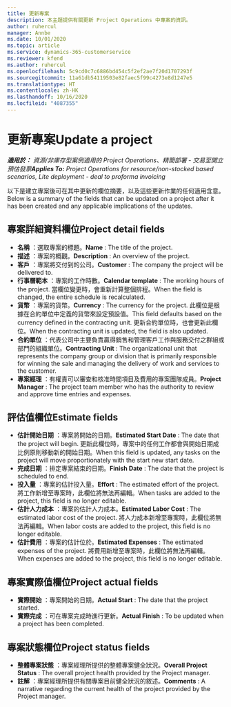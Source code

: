 ```yaml
---
title: 更新專案
description: 本主題提供有關更新 Project Operations 中專案的資訊。
author: ruhercul
manager: Annbe
ms.date: 10/01/2020
ms.topic: article
ms.service: dynamics-365-customerservice
ms.reviewer: kfend
ms.author: ruhercul
ms.openlocfilehash: 5c9cd0c7c6886bd454c5f2ef2ae7f20d1707293f
ms.sourcegitcommit: 11a61db54119503e82faec5f99c4273e8d1247e5
ms.translationtype: HT
ms.contentlocale: zh-HK
ms.lasthandoff: 10/16/2020
ms.locfileid: "4087355"
---
```

# <a name="update-a-project"></a><span data-ttu-id="f05c4-103">更新專案</span><span class="sxs-lookup"><span data-stu-id="f05c4-103">Update a project</span></span>

<span data-ttu-id="f05c4-104">_**適用於：** 資源/非庫存型案例適用的 Project Operations、精簡部署 - 交易至開立預估發票_</span><span class="sxs-lookup"><span data-stu-id="f05c4-104">_**Applies To:** Project Operations for resource/non-stocked based scenarios, Lite deployment - deal to proforma invoicing_</span></span>

<span data-ttu-id="f05c4-105">以下是建立專案後可在其中更新的欄位摘要，以及這些更新作業的任何適用含意。</span><span class="sxs-lookup"><span data-stu-id="f05c4-105">Below is a summary of the fields that can be updated on a project after it has been created and any applicable implications of the updates.</span></span>

## <a name="project-detail-fields"></a><span data-ttu-id="f05c4-106">專案詳細資料欄位</span><span class="sxs-lookup"><span data-stu-id="f05c4-106">Project detail fields</span></span>

- <span data-ttu-id="f05c4-107">**名稱** ：選取專案的標題。</span><span class="sxs-lookup"><span data-stu-id="f05c4-107">**Name** : The title of the project.</span></span>
- <span data-ttu-id="f05c4-108">**描述** ：專案的概觀。</span><span class="sxs-lookup"><span data-stu-id="f05c4-108">**Description** : An overview of the project.</span></span>
- <span data-ttu-id="f05c4-109">**客戶** ：專案將交付到的公司。</span><span class="sxs-lookup"><span data-stu-id="f05c4-109">**Customer** : The company the project will be delivered to.</span></span>
- <span data-ttu-id="f05c4-110">**行事曆範本** ：專案的工作時數。</span><span class="sxs-lookup"><span data-stu-id="f05c4-110">**Calendar template** : The working hours of the project.</span></span> <span data-ttu-id="f05c4-111">當欄位變更時，會重新計算整個排程。</span><span class="sxs-lookup"><span data-stu-id="f05c4-111">When the field is changed, the entire schedule is recalculated.</span></span>
- <span data-ttu-id="f05c4-112">**貨幣** ：專案的貨幣。</span><span class="sxs-lookup"><span data-stu-id="f05c4-112">**Currency** : The currency for the project.</span></span> <span data-ttu-id="f05c4-113">此欄位是根據在合約單位中定義的貨幣來設定預設值。</span><span class="sxs-lookup"><span data-stu-id="f05c4-113">This field defaults based on the currency defined in the contracting unit.</span></span> <span data-ttu-id="f05c4-114">更新合約單位時，也會更新此欄位。</span><span class="sxs-lookup"><span data-stu-id="f05c4-114">When the contracting unit is updated, the field is also updated.</span></span>
- <span data-ttu-id="f05c4-115">**合約單位** ：代表公司中主要負責贏得銷售和管理客戶工作與服務交付之群組或部門的組織單位。</span><span class="sxs-lookup"><span data-stu-id="f05c4-115">**Contracting Unit** : The organizational unit that represents the company group or division that is primarily responsible for winning the sale and managing the delivery of work and services to the customer.</span></span> 
- <span data-ttu-id="f05c4-116">**專案經理** ：有權責可以審查和核准時間項目及費用的專案團隊成員。</span><span class="sxs-lookup"><span data-stu-id="f05c4-116">**Project Manager** : The project team member who has the authority to review and approve time entries and expenses.</span></span>

## <a name="estimate-fields"></a><span data-ttu-id="f05c4-117">評估值欄位</span><span class="sxs-lookup"><span data-stu-id="f05c4-117">Estimate fields</span></span>

- <span data-ttu-id="f05c4-118">**估計開始日期** ：專案將開始的日期。</span><span class="sxs-lookup"><span data-stu-id="f05c4-118">**Estimated Start Date** : The date that the project will begin.</span></span> <span data-ttu-id="f05c4-119">更新此欄位時，專案中的任何工作都會與開始日期成比例原則移動新的開始日期。</span><span class="sxs-lookup"><span data-stu-id="f05c4-119">When this field is updated, any tasks on the project will move proportionately with the start new start date.</span></span>
- <span data-ttu-id="f05c4-120">**完成日期** ：排定專案結束的日期。</span><span class="sxs-lookup"><span data-stu-id="f05c4-120">**Finish Date** : The date that the project is scheduled to end.</span></span>
- <span data-ttu-id="f05c4-121">**投入量** ：專案的估計投入量。</span><span class="sxs-lookup"><span data-stu-id="f05c4-121">**Effort** : The estimated effort of the project.</span></span> <span data-ttu-id="f05c4-122">將工作新增至專案時，此欄位將無法再編輯。</span><span class="sxs-lookup"><span data-stu-id="f05c4-122">When tasks are added to the project, this field is no longer editable.</span></span>
- <span data-ttu-id="f05c4-123">**估計人力成本** ：專案的估計人力成本。</span><span class="sxs-lookup"><span data-stu-id="f05c4-123">**Estimated Labor Cost** : The estimated labor cost of the project.</span></span> <span data-ttu-id="f05c4-124">將人力成本新增至專案時，此欄位將無法再編輯。</span><span class="sxs-lookup"><span data-stu-id="f05c4-124">When labor costs are added to the project, this field is no longer editable.</span></span>
- <span data-ttu-id="f05c4-125">**估計費用** ：專案的估計位於。</span><span class="sxs-lookup"><span data-stu-id="f05c4-125">**Estimated Expenses** : The estimated expenses of the project.</span></span> <span data-ttu-id="f05c4-126">將費用新增至專案時，此欄位將無法再編輯。</span><span class="sxs-lookup"><span data-stu-id="f05c4-126">When expenses are added to the project, this field is no longer editable.</span></span>

## <a name="project-actual-fields"></a><span data-ttu-id="f05c4-127">專案實際值欄位</span><span class="sxs-lookup"><span data-stu-id="f05c4-127">Project actual fields</span></span>
- <span data-ttu-id="f05c4-128">**實際開始** ：專案開始的日期。</span><span class="sxs-lookup"><span data-stu-id="f05c4-128">**Actual Start** : The date that the project started.</span></span>
- <span data-ttu-id="f05c4-129">**實際完成** ：可在專案完成時進行更新。</span><span class="sxs-lookup"><span data-stu-id="f05c4-129">**Actual Finish** : To be updated when a project has been completed.</span></span>

## <a name="project-status-fields"></a><span data-ttu-id="f05c4-130">專案狀態欄位</span><span class="sxs-lookup"><span data-stu-id="f05c4-130">Project status fields</span></span>

- <span data-ttu-id="f05c4-131">**整體專案狀態** ：專案經理所提供的整體專案健全狀況。</span><span class="sxs-lookup"><span data-stu-id="f05c4-131">**Overall Project Status** : The overall project health provided by the Project manager.</span></span>
- <span data-ttu-id="f05c4-132">**註解** ：專案經理所提供有關專案目前健全狀況的敘述。</span><span class="sxs-lookup"><span data-stu-id="f05c4-132">**Comments** : A narrative regarding the current health of the project provided by the Project manager.</span></span>

